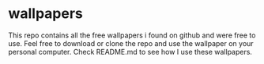 # wallpapers
This repo contains all the free wallpapers i found on github and were free to use. Feel free to download or clone the repo and use the wallpaper on your personal computer. Check README.md to see how I use these wallpapers.
